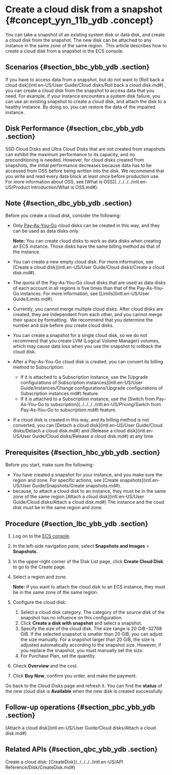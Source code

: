 # Create a cloud disk from a snapshot {#concept_yyn_11b_ydb .concept}

You can take a snapshot of an existing system disk or data disk, and create a cloud disk from the snapshot. The new disk can be attached to any instance in the same zone of the same region.  This article describes how to create a cloud disk from a snapshot in the ECS console.

## Scenarios {#section_bbc_ybb_ydb .section}

If you have to access data from a snapshot, but do not want to [Roll back a cloud disk](intl.en-US/User Guide/Cloud disks/Roll back a cloud disk.md#) , you can create a cloud disk from the snapshot to access data that you need. For example, if your instance encounters a system disk failure, you can use an existing snapshot to create a cloud disk, and attach the disk to a healthy instance. By doing so, you can restore the data of the impaired instance.

## Disk Performance {#section_cbc_ybb_ydb .section}

SSD Cloud Disks and Ultra Cloud Disks that are not created from snapshots can exhibit the maximum performance to its capacity, and no preconditioning is needed. However, for cloud disks created from snapshots, the initial performance decreases because data has to be accessed from OSS before being written into the disk. We recommend that you write and read every data block at least once before production use. For more information about OSS, see [What is OSS](../../../../intl.en-US/Product Introduction/What is OSS.md#).

## Note {#section_dbc_ybb_ydb .section}

Before you create a cloud disk, consider the following:

-   Only [Pay-As-You-Go](../../../../intl.en-US/Pricing/Pay-As-You-Go.md#) cloud disks can be created in this way, and they can be used as data disks only.

    **Note:** You can create cloud disks to work as data disks when creating an ECS instance. Those disks have the same billing method as that of the instance.

-   You can create a new empty cloud disk. For more information, see [Create a cloud disk](intl.en-US/User Guide/Cloud disks/Create a cloud disk.md#).
-   The quota of the Pay-As-You-Go cloud disks that are used as data disks of each account in all regions is five times than that of the Pay-As-You-Go instances. For more information, see [Limits](intl.en-US/User Guide/Limits.md#).
-   Currently, you cannot merge multiple cloud disks. After cloud disks are created, they are independent from each other, and you cannot merge their space by formatting.  We recommend that you determine the number and size before you create cloud disks.
-   You can create a snapshot for a single cloud disk, so we do not recommend that you create LVM \(Logical Volume Manager\) volumes, which may cause data loss when you use the snapshot to rollback the cloud disk.
-   After a Pay-As-You-Go cloud disk is created, you can convert its billing method to Subscription:
    -   If it is attached to a Subscription instance, use the [Upgrade configurations of Subscription instances](intl.en-US/User Guide/Instances/Change configurations/Upgrade configurations of Subscription instances.md#) feature.
    -   If it is attached to a Subscription instance, use the [Switch from Pay-As-You-Go to subscription](../../../../intl.en-US/Pricing/Switch from Pay-As-You-Go to subscription.md#) feature.
-   If a cloud disk is created in this way, and its billing method is not converted, you can [Detach a cloud disk](intl.en-US/User Guide/Cloud disks/Detach a cloud disk.md#) and [Release a cloud disk](intl.en-US/User Guide/Cloud disks/Release a cloud disk.md#) at any time.

## Prerequisites {#section_hbc_ybb_ydb .section}

Before you start, make sure the following:

-   You have created a snapshot for your instance, and you make sure the region and zone. For specific actions, see [Create snapshots](intl.en-US/User Guide/Snapshots/Create snapshots.md#).
-   because, to attach a cloud disk to an instance, they must be in the same zone of the same region.[Attach a cloud disk](intl.en-US/User Guide/Cloud disks/Attach a cloud disk.md#) The instance and the coud disk must be in the same region and zone.

## Procedure {#section_lbc_ybb_ydb .section}

1.  Log on to the [ECS console](https://ecs.console.aliyun.com/?spm=a2c4g.11186623.2.9.FNEORG#/home).
2.  In the left-side navigation pane, select **Snapshots and Images** \> **Snapshots**.
3.  In the upper-right corner of the Disk List page, click **Create Cloud Disk** to go to the Create page.
4.  Select a region and zone.

    **Note:** If you want to attach the cloud disk to an ECS instance, they must be in the same zone of the same region.

5.  Configure the cloud disk:
    1.  Select a cloud disk category. The category of the source disk of the snapshot has no influence on this configuration.
    2.  Click **Create a disk with snapshot** and select a snapshot.
    3.  Specify the size of the cloud disk. The size range is 20 GiB−32768 GiB. If the selected snapshot is smaller than 20 GiB, you can adjust the size manually. For a snapshot larger than 20 GiB, the size is adjusted automatically according to the snapshot size. However, if you replace the snapshot, you must manually set the size.
    4.  For Purchase Plan, set the quantity.
6.  Check **Overview** and the cost.
7.  Click **Buy Now**, confirm you order, and make the payment.

Go back to the Cloud Disks page and refresh it. You can find the **status** of the new cloud disk is **Available** when the new disk is created successfully.

## Follow-up operations {#section_pbc_ybb_ydb .section}

[Attach a cloud disk](intl.en-US/User Guide/Cloud disks/Attach a cloud disk.md#)

## Related APIs {#section_qbc_ybb_ydb .section}

Create a cloud disk: [CreateDisk](../../../../intl.en-US/API Reference/Disk/CreateDisk.md#)

